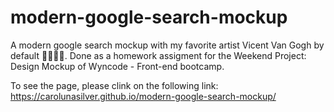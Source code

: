 # modern-google-search-mockup
A modern google search mockup with my favorite artist Vicent Van Gogh by default 🌻🎨💙💫.
Done as a homework assigment for the Weekend Project: Design Mockup of Wyncode - Front-end bootcamp.

To see the page, please clink on the following link: https://carolunasilver.github.io/modern-google-search-mockup/
